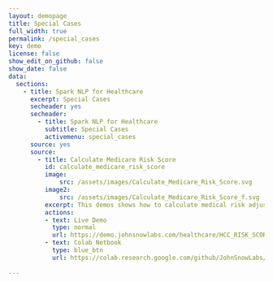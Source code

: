 ```yaml
---
layout: demopage
title: Special Cases
full_width: true
permalink: /special_cases
key: demo
license: false
show_edit_on_github: false
show_date: false
data:
  sections:  
    - title: Spark NLP for Healthcare
      excerpt: Special Cases
      secheader: yes
      secheader:
        - title: Spark NLP for Healthcare
          subtitle: Special Cases
          activemenu: special_cases
      source: yes
      source: 
        - title: Calculate Medicare Risk Score
          id: calculate_medicare_risk_score 
          image: 
              src: /assets/images/Calculate_Medicare_Risk_Score.svg
          image2: 
              src: /assets/images/Calculate_Medicare_Risk_Score_f.svg
          excerpt: This demos shows how to calculate medical risk adjustment scores automatically using ICD codes of diseases.
          actions:
          - text: Live Demo
            type: normal
            url: https://demo.johnsnowlabs.com/healthcare/HCC_RISK_SCORE/
          - text: Colab Netbook
            type: blue_btn
            url: https://colab.research.google.com/github/JohnSnowLabs/spark-nlp-workshop/blob/master/tutorials/Certification_Trainings/Healthcare/3.1.Calculate_Medicare_Risk_Adjustment_Score.ipynb
        
---
```

